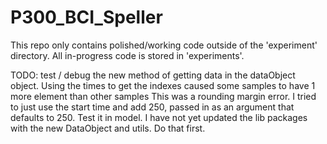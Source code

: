 # P300_BCI_Speller

This repo only contains polished/working code outside of the 'experiment' directory. All in-progress code is stored in 'experiments'.


TODO: test / debug the new method of getting data in the dataObject object. 
Using the times to get the indexes caused some samples to have 1 more element than other samples
This was a rounding margin error.
I tried to just use the start time and add 250, passed in as an argument that defaults to 250. Test it in model.
I have not yet updated the lib packages with the new DataObject and utils. Do that first.